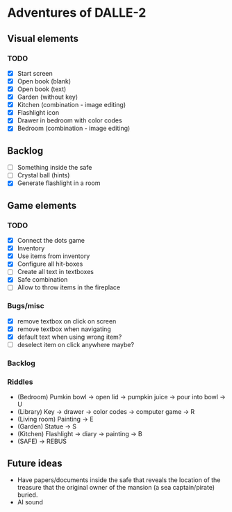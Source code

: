 # Adventures of DALLE-2

## Visual elements

### TODO

- [x] Start screen
- [x] Open book (blank)
- [x] Open book (text)
- [x] Garden (without key)
- [x] Kitchen (combination - image editing)
- [x] Flashlight icon
- [x] Drawer in bedroom with color codes
- [x] Bedroom (combination - image editing)

## Backlog

- [ ] Something inside the safe
- [ ] Crystal ball (hints)
- [x] Generate flashlight in a room

## Game elements

### TODO

- [x] Connect the dots game
- [x] Inventory
- [x] Use items from inventory
- [x] Configure all hit-boxes
- [ ] Create all text in textboxes
- [x] Safe combination
- [ ] Allow to throw items in the fireplace

### Bugs/misc

- [x] remove textbox on click on screen
- [x] remove textbox when navigating
- [x] default text when using wrong item?
- [ ] deselect item on click anywhere maybe?

### Backlog

### Riddles

- (Bedroom) Pumkin bowl -> open lid -> pumpkin juice -> pour into bowl -> U
- (Library) Key -> drawer -> color codes -> computer game -> R
- (Living room) Painting -> E
- (Garden) Statue -> S
- (Kitchen) Flashlight -> diary -> painting -> B
- (SAFE) -> REBUS

## Future ideas
- Have papers/documents inside the safe that reveals the location of the treasure that the original owner of the mansion (a sea captain/pirate) buried.
- AI sound
